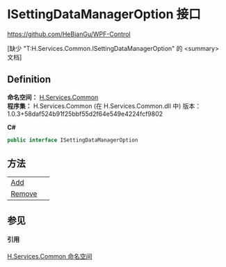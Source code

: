 # ISettingDataManagerOption 接口
https://github.com/HeBianGu/WPF-Control

\[缺少 "T:H.Services.Common.ISettingDataManagerOption" 的 &lt;summary&gt; 文档\]



## Definition
**命名空间：** <a href="b9cdd84f-6623-a51a-f53b-465103ced202">H.Services.Common</a>  
**程序集：** H.Services.Common (在 H.Services.Common.dll 中) 版本：1.0.3+58daf524b91f25bbf55d2f64e549e4224fcf9802

**C#**
``` C#
public interface ISettingDataManagerOption
```



## 方法
<table>
<tr>
<td><a href="4259cc51-4157-ed52-c5b2-48d84e3c9d44">Add</a></td>
<td> </td></tr>
<tr>
<td><a href="c977a764-b23d-08bd-8cfb-271483de0b79">Remove</a></td>
<td> </td></tr>
</table>

## 参见


#### 引用
<a href="b9cdd84f-6623-a51a-f53b-465103ced202">H.Services.Common 命名空间</a>  
